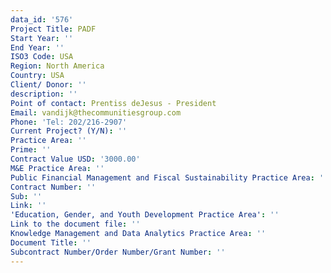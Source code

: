 ```yaml
---
data_id: '576'
Project Title: PADF
Start Year: ''
End Year: ''
ISO3 Code: USA
Region: North America
Country: USA
Client/ Donor: ''
description: ''
Point of contact: Prentiss deJesus - President
Email: vandijk@thecommunitiesgroup.com
Phone: 'Tel: 202/216-2907'
Current Project? (Y/N): ''
Practice Area: ''
Prime: ''
Contract Value USD: '3000.00'
M&E Practice Area: ''
Public Financial Management and Fiscal Sustainability Practice Area: ''
Contract Number: ''
Sub: ''
Link: ''
'Education, Gender, and Youth Development Practice Area': ''
Link to the document file: ''
Knowledge Management and Data Analytics Practice Area: ''
Document Title: ''
Subcontract Number/Order Number/Grant Number: ''
---
```


